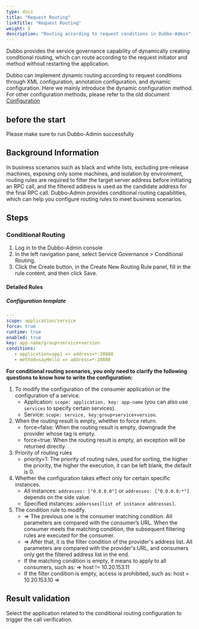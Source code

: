 ```yaml
---
type: docs
title: "Request Routing"
linkTitle: "Request Routing"
weight: 5
description: "Routing according to request conditions in Dubbo-Admin"
---
```


Dubbo provides the service governance capability of dynamically creating conditional routing, which can route according to the request initiator and method without restarting the application.

Dubbo can implement dynamic routing according to request conditions through XML configuration, annotation configuration, and dynamic configuration. Here we mainly introduce the dynamic configuration method. For other configuration methods, please refer to the old document [Configuration](https://dubbo.apache.org/zh/docsv2.7/user/configuration/)

## before the start

Please make sure to run Dubbo-Admin successfully

## Background Information

In business scenarios such as black and white lists, excluding pre-release machines, exposing only some machines, and isolation by environment, routing rules are required to filter the target server address before initiating an RPC call, and the filtered address is used as the candidate address for the final RPC call. Dubbo-Admin provides conditional routing capabilities, which can help you configure routing rules to meet business scenarios.

## Steps

### Conditional Routing

1. Log in to the Dubbo-Admin console
2. In the left navigation pane, select Service Governance > Conditional Routing.
3. Click the Create button, in the Create New Routing Rule panel, fill in the rule content, and then click Save.


#### Detailed Rules

##### Configuration template

```yaml
---
scope: application/service
force: true
runtime: true
enabled: true
key: app-name/group+service+version
conditions:
   - application=app1 => address=*:20880
   - method=sayHello => address=*:20880
```

**For conditional routing scenarios, you only need to clarify the following questions to know how to write the configuration:**

1. To modify the configuration of the consumer application or the configuration of a service.
   - Application: `scope: application, key: app-name` (you can also use `services` to specify certain services).
   - Service: `scope: service, key:group+service+version`.
2. When the routing result is empty, whether to force return.
   - force=false: When the routing result is empty, downgrade the provider whose tag is empty.
   - force=true: When the routing result is empty, an exception will be returned directly.
3. Priority of routing rules
   - priority=1: The priority of routing rules, used for sorting, the higher the priority, the higher the execution, it can be left blank, the default is 0.
4. Whether the configuration takes effect only for certain specific instances.
   - All instances: `addresses: ["0.0.0.0"]` or `addresses: ["0.0.0.0:*"]` depends on the side value.
   - Specified instances: `addersses[list of instance addresses]`.
5. The condition rule to modify.
   - => The previous one is the consumer matching condition. All parameters are compared with the consumer’s URL. When the consumer meets the matching condition, the subsequent filtering rules are executed for the consumer.
   - => After that, it is the filter condition of the provider's address list. All parameters are compared with the provider's URL, and consumers only get the filtered address list in the end.
   - If the matching condition is empty, it means to apply to all consumers, such as: => host != 10.20.153.11
   - If the filter condition is empty, access is prohibited, such as: host = 10.20.153.10 =>

## Result validation
Select the application related to the conditional routing configuration to trigger the call verification.